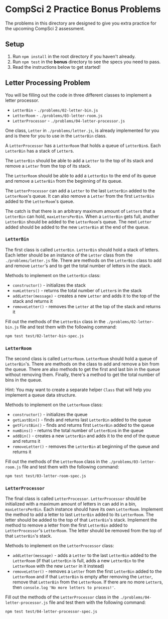 # CompSci 2 Practice Bonus Problems

The problems in this directory are designed to give you extra practice for the upcoming CompSci 2 assessment.

## Setup

1. Run `npm install` in the root directory if you haven't already.
2. Run `npm test` in the __bonus__ directory to see the specs you need to pass.
3. Read the instructions below to get started!

## Letter Processing Problem

You will be filling out the code in three different classes to implement a
letter processor.

- `LetterBin` - `./problems/02-letter-bin.js`
- `LetterRoom` - `./problems/03-letter-room.js`
- `LetterProcessor` - `./problems/04-letter-processor.js`

One class, `Letter` in `./problems/letter.js`, is already implemented for you
and is there for you to use in the `LetterBin` class.

A `LetterProcessor` has a `LetterRoom` that holds a queue of `LetterBin`s. Each
`LetterBin` has a stack of `Letter`s.

The `LetterBin` should be able to add a `Letter` to the top of its stack and
remove a `Letter` from the top of its stack.

The `LetterRoom` should be able to add a `LetterBin` to the end of its queue and
remove a `LetterBin` from the beginning of its queue.

The `LetterProcessor` can add a `Letter` to the last `LetterBin` added to the
`LetterRoom`'s queue. It can also remove a `Letter` from the first `LetterBin`
added to the `LetterRoom`'s queue.

The catch is that there is an arbitrary maximum amount of `Letter`s that a
`LetterBin` can hold, `maxLettersPerBin`. When a `LetterBin` gets full, another
`LetterBin` should be added to the `LetterRoom`'s queue. The next `Letter` added
should be added to the new `LetterBin` at the end of the queue.

### `LetterBin`

The first class is called `LetterBin`. `LetterBin` should hold a stack of
letters. Each letter should be an instance of the `Letter` class from the
`./problems/letter.js` file. There are methods on the `LetterBin` class to add
and remove `Letter`'s and to get the total number of letters in the stack.

Methods to implement on the `LetterBin` class:

- `constructor()` - initializes the stack
- `numLetters()` - returns the total number of `Letter`s in the stack
- `addLetter(message)` - creates a new `Letter` and adds it to the top of the
  stack and returns it
- `removeLetter()` - removes the `Letter` at the top of the stack and returns it

Fill out the methods of the `LetterBin` class in the
`./problems/02-letter-bin.js` file and test them with the following command:

```bash
npm test test/02-letter-bin-spec.js
```

### `LetterRoom`

The second class is called `LetterRoom`. `LetterRoom` should hold a queue of
`LetterBin`'s. There are methods on the class to add and remove a bin from the
queue. There are also methods to get the first and last bin in the queue without
removing them. Finally, there's a method to get the total number of bins in the
queue.

Hint: You may want to create a separate helper `Class` that will help you
implement a queue data structure.

Methods to implement on the `LetterRoom` class:

- `constructor()` - initializes the queue
- `getLastBin()` - finds and returns last `LetterBin` added to the queue
- `getFirstBin()` - finds and returns first `LetterBin` added to the queue
- `numBins()` - returns the total number of `LetterBin`s in the queue
- `addBin()` - creates a new `LetterBin` and adds it to the end of the queue and
  returns it
- `removeLetter()` - removes the `LetterBin` at beginning of the queue and
  returns it

Fill out the methods of the `LetterRoom` class in the
`./problems/03-letter-room.js` file and test them with the following command:

```bash
npm test test/03-letter-room-spec.js
```

### `LetterProcessor`

The final class is called `LetterProcessor`. `LetterProcessor` should be
initialized with a maximum amount of letters in can add in a bin,
`maxLettersPerBin`. Each instance should have its own `LetterRoom`. Implement
the method to add a letter to last `LetterBin` added to its `LetterRoom`. The
letter should be added to the top of that `LetterBin`'s stack.
Implement the method to remove a letter from the first `LetterBin` added to
`LetterProcessor`'s `LetterRoom`. The letter should be removed from the top of
that `LetterBin`'s stack.

Methods to implement on the `LetterProcessor` class:

- `addLetter(message)` - adds a `Letter` to the last `LetterBin` added to the
  `LetterRoom` (if that `LetterBin` is full, adds a new `LetterBin` to the
  `LetterRoom` with the new `Letter` in it instead)
- `removeLetter()` - removes a `Letter` from the first `LetterBin` added to the
  `LetterRoom` and if that `LetterBin` is empty after removing the `Letter`,
  remove that `LetterBin` from the `LetterRoom`. If there are no more `Letter`s,
  then `console.log` `'No more letters to process!'`.

Fill out the methods of the `LetterProcessor` class in the
`./problems/04-letter-processor.js` file and test them with the following
command:

```bash
npm test test/04-letter-processor-spec.js
```
